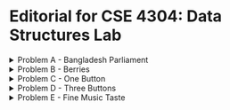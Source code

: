 # Editorial for CSE 4304: Data Structures Lab

<details>
<summary>Problem A - Bangladesh Parliament</summary>

<details>
<summary>Hint 1</summary>

Can you get any idea from the input speech order?

</details>

<details>
<summary>Hint 2</summary>

What will happen if you reverse the input?

</details>

<details>
<summary>Solution</summary>

The seating arrangement of the MPs form a binary search tree. In the odd sessions, the speech order follows a post-order traversal of the tree. In the even session, the speech order follows a modified post-order traversal where the right subtree is visited before the left subtree.

Had you been given the tree, you could have found the even session speech order easily. But since you are given the odd session speech order, you have to build the tree from it first.

To build the same binary search tree, you need to insert the root first and make sure that the parent of any other node is inserted before it. Here you need to make an observation.

The observation is, in the odd session speech order the children will always come before the parent (because it follows post-order traversal). So, if you reverse the speech order, you'll get the parent before the children. With this order, you can now build the same binary tree that describes the seating arrangement of the MPs.

So to solve the problem, you need to reverse the given order, insert the nodes one by one to create a BST and then perform the traversal in the described manner.

</details>
</details>


<details>
<summary>Problem B - Berries</summary>

<details>
<summary>Solution</summary>

If a berry is in the $i$-th group, there are exactly $(i-1)$ groups before it.

You can store the label of the last berry of the each group in an array. For every group, you can get the label of the last berry by adding the number of berries in that group and all groups before it (Prefix Sum). After that, whenever you're asked in which group the berry $x$ is in, you can simply answer it by telling the number of elements in this prefix sum array that are strictly smaller than $x$.

Since the array size is at most $1e5$ and you have to answer $1e5$ queries, for every query you can not traverse the array and count the number of elements one by one (an algorithm with a time complexity of $O(nm)$ is too slow for this problem). What you can do is perform binary search!

With binary search, you can answer each query in $O(log(n))$ time. For m queries, the total time complexity will be $O(mlog(n))$. You can write the code for binary search on your own or use the STL function lower_bound(). Or you can save the values of the prefix sum array in an ordered set and use the order_of_key() function to answer the queries.

</details>

<details>

<summary>Alternate Solution</summary>

Since the total number of berries is only $1e6$ at most, you can simply save the group number of every berry in an array. From this array, you can tell which berry is in which group in $O(1)$ time.

</details>
</details>


<details>
<summary>Problem C - One Button</summary>

<details>
<summary>Hint</summary>

Which data structure follows a Last In First Out (LIFO) order?

</details>

<details>
<summary>Solution</summary>

This is a straightforward Stack problem. When an alphabet key is pressed, you push it onto the stack, and when '<' is pressed, you pop a character from the stack.

The Stack operates on the Last In First Out (LIFO) principle, so the top of the stack always contains the last character in the string. To print the string, you need to output the characters from the stack in the reverse order of their popping sequence.

Pro Tip: By using the push_back() and pop_back() function of the string data structure in C++, you can emulate the task of a stack and finally print the string without needing to reverse it.

</details>
</details>


<details>
<summary>Problem D - Three Buttons</summary>

<details>
<summary>Hint</summary>

Use Linked List.

</details>

<details>
<summary>Solution</summary>

This is probably the hardest problem of the contest.

You can use a pointer or iterator to point to the cursor and insert or remove elements. However, as it is an implementation problem, it is more difficult to code than understand. So a sample implementation is given:

</details>

<details>
<summary>Code</summary>

```cpp
#include <bits/stdc++.h>
using namespace std;

#define int long long
#define fastio ios_base::sync_with_stdio(0); cin.tie(0)
#define endl "\n"



void pre()
{
    fastio;

    
}

void solve(int tc)
{
    string str, segment;
    getline(cin, str);

    list<char> linked_list;
    auto it=linked_list.begin(); // Declaring iterator.

    int i, n=str.size();
    for(i=0; i<n; i++)
    {
        if(str[i]=='<')
        {
            if(it==linked_list.begin()) continue; // Can't delete from here.
            it=linked_list.erase(--it); // Delete the previous character.
        }

        else if(str[i]=='[') it=linked_list.begin();
        else if(str[i]==']') it=linked_list.end();

        else
        {
            it=linked_list.insert(it, str[i]);
            it++;
        }
    }

    // Print all characters of the list.
    for(auto ch: linked_list) cout << ch;
}

signed main()
{
    pre();

    int tc, tt=1;
    cin >> tt;

    cin.ignore(); // Ignore the newline after the number of testcases.
    
    for(tc=1; tc<=tt; tc++)
    {
        solve(tc);
        cout << endl;
    }

    return 0;
}
```

</details>

<details>
<summary>Alternate Solution</summary>

If the '[' and ']' characters (let's call these jumps) had not been here, this would have been almost the same problem as $C$ (not exactly same because you may have to ignore some deletions here in case they are invalid).

You can try solving the problem $C$ and when you encounter a jump, you store the result and go to solve a new 'segment'.

Depending on where you jump from, you have to add your segment to the front or back of your answer. You can manage it with a double ended queue or 'deque'.

</details>

<details>
<summary>Code</summary>

```cpp
#include <bits/stdc++.h>
using namespace std;

#define int long long
#define fastio ios_base::sync_with_stdio(0); cin.tie(0)
#define endl "\n"



void pre()
{
    fastio;


}

void solve(int tc)
{
    string str, segment;
    getline(cin, str);

    deque<string> dq;
    int i, n=str.size(), flag=0; // flag=0 means pointer is at back, flag=1 means otherwise.
    for(i=0; i<n; i++)
    {
        if(str[i]=='<')
        {
            // If the current segment is not empty, delete its last character.
            if(!segment.empty()) segment.pop_back();

            // If the current segment is empty, delete from the previous segment.
            else if(!dq.empty() && flag==0)
            {
                dq.back().pop_back();
                if(dq.back().empty()) dq.pop_back(); // If segment becomes empty, remove it from deque.
            }
        }

        else if(str[i]=='[' || str[i]==']')
        {
            if(!segment.empty()) // No need to add empty segments.
            {
                if(flag==0) dq.push_back(segment);
                else dq.push_front(segment);
            }

            segment=""; // Initializing new segment.

            if(str[i]==']') flag=0;
            else flag=1;
        }

        else segment.push_back(str[i]);
    }

    // Add the last segment.
    if(flag==0) dq.push_back(segment);
    else dq.push_front(segment);

    n=dq.size();
    for(i=0; i<n; i++) cout << dq[i];
}

signed main()
{
    pre();

    int tc, tt=1;
    cin >> tt;

    cin.ignore(); // Ignore the newline after the number of testcases.

    for(tc=1; tc<=tt; tc++)
    {
        solve(tc);
        cout << endl;
    }

    return 0;
}
```

</details>
</details>


<details>
<summary>Problem E - Fine Music Taste</summary>

<details>
<summary>Hint 1</summary>

Suppose your playlist contains some compositions. What will happen if you add a new one?

Will it always increase the pleasure, always decrease the pleasure or does it depend on something?

</details>

<details>
<summary>Hint 2</summary>

Adding a new composition to a playlist always increases its time length.

</details>

<details>
<summary>Hint 3</summary>

When will the smallest beauty value of a playlist change?

</details>

<details>
<summary>Hint 3.5</summary>

If adding a new composition to a playlist doesn't change the smallest beauty value of the playlist, it will always increase the pleasure.

</details>

<details>
<summary>Hint 4</summary>

There is no reason to not keep the most beautiful composition in your playlist.

</details>

<details>
<summary>Solution</summary>

You need to sort the compositions by their beauty in decreasing order. Now you have the most beautiful composition in position $0$ and the least beautiful composition in position $(n-1)$.

Now, if you keep any composition in your playlist, you must also keep all the compositions before it (because they will increase the time length leaving the smallest beauty unchanged). So, you can only keep a prefix.

There are exactly $n$ options for the size of the prefix. You can check all the options.

You need to traverse the array once, keep a running sum and a running min, calculate the pleasure for every prefix and pick the best answer.

Instead of sorting the array, you can also use a max heap (priority_queue). The time complexity will be the same.

</details>
</details>